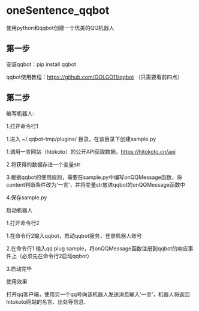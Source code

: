 # oneSentence_qqbot
使用python和qqbot创建一个优美的QQ机器人



## 第一步
  安装qqbot：pip install qqbot
  
  qqbot使用教程：https://github.com/GOLGO11/qqbot （只需要看前四点）
  
  

## 第二步



 编写机器人:
 
  1.打开命令行1
  
  1.进入 ~/.qqbot-tmp/plugins/ 目录，在该目录下创建sample.py
  
  1.调用一言网站（htokoto）的公开API获取数据，https://hitokoto.cn/api
  
  2.将获得的数据存进一个变量str
  
  3.根据qqbot的使用规则，需要在sample.py中编写onQQMessage函数，将content判断条件改为‘一言’，并将变量str放进qqbot的onQQMessage函数中
  
  4.保存sample.py
  
 
 
 启动机器人
 
  1.打开命令行2
  
  1.在命令行2输入qqbot，启动qqbot服务，登录机器人账号
  
  2.在命令行1 输入qq plug sample，将onQQMessage函数注册到qqbot的响应事件上（必须先在命令行2启动qqbot）
  
  3.启动完毕
  
  
  
 使用效果
 
 打开qq客户端，使用另一个qq号向该机器人发送消息输入‘一言’，机器人将返回hitokoto网站的名言、出处等信息.
 
  
  

